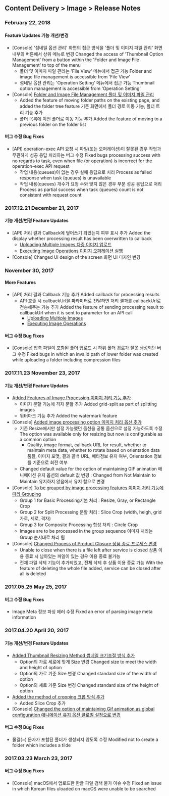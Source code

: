 ## Content Delivery > Image > Release Notes

### February 22, 2018
#### Feature Updates 기능 개선/변경
* [Console] '섬네일 옵션 관리' 화면의 접근 방식을 '폴더 및 이미지 파일 관리' 화면 내부의 버튼에서 상위 메뉴로 변경 Changed the access of 'Thumbnail Option Management' from a button within the 'Folder and Image File Management' to top of the menu  
	* 폴더 및 이미지 파일 관리는 'File View' 메뉴에서 접근 가능 Folder and image file management is accessible from 'File View'
	* 섬네일 옵션 관리는 'Operation Setting' 메뉴에서 접근 가능 Thumbnail option management is accessible from 'Operation Setting'
* [Console] [Folder and Image File Management 폴더 및 이미지 파일 관리](./console-guide/#_1)
	* Added the feature of moving folder paths on the existing page, and added the folder tree feature 기존 화면에서 폴더 경로 이동 기능, 폴더 트리 기능 추가
	* 폴더 목록에 이전 폴더로 이동 기능 추가 Added the feature of moving to a previous folder on the folder list

#### 버그 수정 Bug Fixes 
* [API] operation-exec API 요청 시 파일(또는 오퍼레이션)이 잘못된 경우 작업과 무관하게 성공 응답 처리하는 버그 수정 Fixed bugs processing success with no regards to task, even when file (or operation) is incorrect for the operation-exec API request 
	* 작업 내용(queues)이 없는 경우 실패 응답으로 처리 Process as failed response when task (queues) is unavailable 
	* 작업 내용(queues) 개수가 요청 수와 맞지 않은 경우 부분 성공 응답으로 처리 Process as partial success when task (queues) count is not consistent with request count 

### 2017.12.21 December 21, 2017 
#### 기능 개선/변경 Feature Updates
* [API] 처리 결과 Callback에 덮어쓰기 되었는지 여부 표시 추가 Added the display whether processing result has been overwritten to callback 
	* [Uploading Multiple Images 다중 이미지 업로드](./api-guide/#_16)
	* [Executing Image Operations 이미지 오퍼레이션 실행](./api-guide/#_37)
* [Console] Changed UI design of the screen 화면 UI 디자인 변경

### November 30, 2017
#### More Features 
* [API] 처리 결과 Callback 기능 추가 Added callback for processing results 
	* API 호출 시 callbackUrl을 파라미터로 전달하면 처리 결과를 callbackUrl로 전송해주는 기능 추가 Added the feature of sending processing result to callbackUrl when it is sent to parameter for an API call
		* [Uploading Multiple Images](./api-guide/#_16)
		* [Executing Image Operations](./api-guide/#_37)

#### 버그 수정 Bug Fixes 
 * [Console] 압축 파일이 포함된 폴더 업로드 시 하위 폴더 경로가 잘못 생성되던 버그 수정 Fixed bugs in which an invalid path of lower folder was created while uploading a folder including compression files 

### 2017.11.23 November 23, 2017
#### 기능 개선/변경 Feature Updates 
* [Added Features of Image Processing 이미지 처리 기능 추가](./api-guide/#_25)
	* 이미지 분할 기능에 격자 분할 추가 Added grid-split as part of splitting images
	* 워터마크 기능 추가 Added the watermark feature
* [Console] [Added image processing option 이미지 처리 옵선 추가](./console-guide/#_10)
	* 기존 Resize에서만 설정 가능했던 옵션을 공통 옵션으로 설정 가능하도록 수정 The option was available only for resizing but now is configurable as a common option  
		* Quality, image format, callback URL for result, whether to maintain meta data, whether to rotate based on orientation data  품질, 이미지 포맷, 결과 콜백 URL, 메타정보 유지 여부, Orientation 정보를 기준으로 회전 여부
	* Changed default value for the option of maintaining GIF animation 애니메이션 유지 옵션의 default 값 변경 : Changed from Not Maintain to Maintain 유지하지 않음에서 유지 함으로 변경 
* [Console] [To be grouped by image processing features 이미지 처리 기능에 따라 Grouping](./console-guide/#_10)
	* Group 1 for Basic Processing기본 처리 : Resize, Gray, or Rectangle Crop
	* Group 2 for Split Processing 분할 처리 : Slice Crop (width, heigh, grid 가로, 세로, 격자)
	* Group 3 for Composite Processing 합성 처리 : Circle Crop
	* Images are to be processed in the group sequence 이미지 처리는 Group 순서대로 처리 됨
* [Console] [Changed Process of Product Closure 상품 종료 프로세스 변경](./console-guide/#_8)
	* Unable to close when there is a file left after service is closed 상품 이용 종료 시 남아있는 파일이 있는 경우 이용 종료 불가능
	* 전체 파일 삭제 기능이 추가되었고, 전체 삭제 후 상품 이용 종료 가능 With the feature of deleting the whole file added, service can be closed after all is deleted  

### 2017.05.25 May 25, 2017
#### 버그 수정 Bug Fixes
* Image Meta 정보 파싱 에러 수정 Fixed an error of parsing image meta information 

### 2017.04.20 April 20, 2017 
#### 기능 개선/변경 Feature Updates 
* [Added Thumbnail Resizing Method 썸네일 크기조절 방식 추가](./console-guide/#_10) 
    * Option의 가로 세로에 맞게 Size 변경 Changed size to meet the width and height of option 
    * Option의 가로 기준 Size 변경 Changed standard size of the width of option
    * Option의 세로 기준 Size 변경 Changed standard size of the height of option 
* [Added the method of cropping 크롭 방식 추가](./console-guide/#_10)
    * Added Slice Crop 추가
* [Console] [Changed the option of maintaining Gif animation as global configuration 애니메이션 유지 옵션 글로벌 설정으로 변경](./console-guide/#_10)

#### 버그 수정 Bug Fixes 
* 물결(~) 문자가 포함된 폴더가 생성되지 않도록 수정 Modified not to create a folder which includes a tilde

### 2017.03.23 March 23, 2017
#### 버그 수정 Bug Fixes
* [Console] macOS에서 업로드한 한글 파일 검색 불가 이슈 수정 Fixed an issue in which Korean files uloaded on macOS were unable to be searched 
